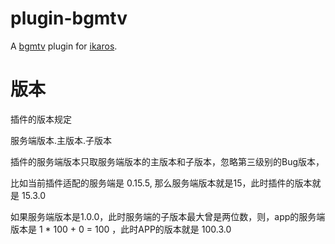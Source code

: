 # plugin-bgmtv
A [bgmtv](https://bgm.tv) plugin for [ikaros](https://github.com/ikaros-dev/ikaros).

# 版本

插件的版本规定

服务端版本.主版本.子版本

插件的服务端版本只取服务端版本的主版本和子版本，忽略第三级别的Bug版本，

比如当前插件适配的服务端是 0.15.5, 那么服务端版本就是15，此时插件的版本就是 15.3.0

如果服务端版本是1.0.0，此时服务端的子版本最大曾是两位数，则，app的服务端版本是 1 * 100 + 0 = 100 ，此时APP的版本就是 100.3.0